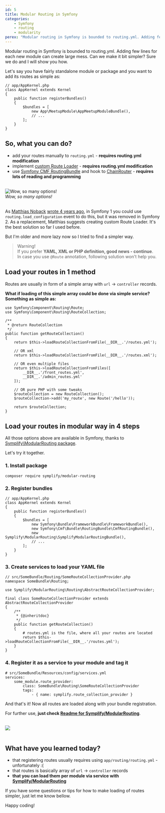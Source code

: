 ```yaml
---
id: 5
title: Modular Routing in Symfony
categories:
    - Symfony
    - routing
    - modularity
perex: "Modular routing in Symfony is bounded to routing.yml. Adding few lines for each new module can create large mess. Can we make it bit simpler? Sure we do and I will show you how."
---
```


<p class="perex">Modular routing in Symfony is bounded to routing.yml. Adding few lines for each new module can create large mess. Can we make it bit simpler? Sure we do and I will show you how.</p>

Let's say you have fairly standalone module or package and you want to add its routes as simple as:

```language-php
// app/AppKernel.php
class AppKernel extends Kernel
{
    public function registerBundles()
    {
        $bundles = [
            new App\MeetupModule\AppMeetupModuleBundle(),
            // ...
        ];
    }
}
```

## So, what you can do?

- add your routes manually to `routing.yml` - **requires routing.yml modification** 
- implement [custom Route Loader](http://symfony.com/doc/current/cookbook/routing/custom_route_loader.html) - **requires routing.yml modification**
- use [Symfony CMF RoutingBundle](https://github.com/symfony-cmf/RoutingBundle) and hook to [ChainRouter](http://symfony.com/doc/current/cmf/components/routing/chain.html) - **requires lots of reading and programming**

<br>

<div class="text-center">
    <img src="/../../../../images/posts/2016/modular-router/mess.jpg" alt="Wow, so many options!">
    <br>
    <em>Wow, so many options!</em>
</div>

<br>

As [Matthias Noback](https://twitter.com/matthiasnoback) [wrote 4 years ago](http://php-and-symfony.matthiasnoback.nl/2012/01/symfony2-dynamically-add-routes/), in Symfony 1 you could use `routing.load_configuration` event to do this, but it was removed in Symfony 2. As a replacement, Matthias suggests creating custom Route Loader. It's the best solution so far I used before.
 
But I'm older and more lazy now so I tried to find a simpler way.

> Warning!<br>
> If you prefer **YAML, XML or PHP definition, good news - continue**.<br>
> In case you use `@Route` annotation, following solution won't help you.


## Load your routes in 1 method

Routes are usually in form of a simple array with `url` → `controller` records.

**What if loading of this simple array could be done via simple service? Something as simple as:**

```language-php
use Symfony\Component\Routing\Route;
use Symfony\Component\Routing\RouteCollection;

/**
 * @return RouteCollection
 */
public function getRouteCollection()
{
    return $this->loadRouteCollectionFromFile(__DIR__.'/routes.yml');

    // OR xml
    return $this->loadRouteCollectionFromFile(__DIR__.'/routes.xml');

    // OR even multiple files
    return $this->loadRouteCollectionFromFiles([
        __DIR__.'/front_routes.yml',
        __DIR__.'/admin_routes.yml'
    ]);

    // OR pure PHP with some tweaks
    $routeCollection = new RouteCollection();
    $routeCollection->add('my_route', new Route('/hello'));

    return $routeCollection;
}
```

## Load your routes in modular way in 4 steps

All those options above are available in Symfony, thanks to [Symplify\ModularRouting package](https://github.com/Symplify/ModularRouting).

Let's try it together.

### 1. Install package

```language-bash
composer require symplify/modular-routing
```

### 2. Register bundles

```language-php
// app/AppKernel.php
class AppKernel extends Kernel
{
    public function registerBundles()
    {
        $bundles = [
            new Symfony\Bundle\FrameworkBundle\FrameworkBundle(),
            new Symfony\Cmf\Bundle\RoutingBundle\CmfRoutingBundle(),
            new Symplify\ModularRouting\SymplifyModularRoutingBundle(),
            // ...
        ];
    }
}
```

### 3. Create services to load your YAML file

```language-php
// src/SomeBundle/Routing/SomeRouteCollectionProvider.php
namespace SomeBundle\Routing;

use Symplify\ModularRouting\Routing\AbstractRouteCollectionProvider;

final class SomeRouteCollectionProvider extends AbstractRouteCollectionProvider
{
    /**
     * {@inheritdoc}
     */
    public function getRouteCollection()
    {
        # routes.yml is the file, where all your routes are located
        return $this->loadRouteCollectionFromFile(__DIR__.'/routes.yml');
    }
}
```

### 4. Register it as a service to your module and tag it

```language-yaml
# src/SomeBundle/Resources/config/services.yml
services:
    some_module.route_provider:
        class: SomeBundle\Routing\SomeRouteCollectionProvider
        tags:
            - { name: symplify.route_collection_provider }
```

And that's it! Now all routes are loaded along with your bundle registration.
 

For further use, **just check [Readme for Symplify/ModularRouting](https://github.com/Symplify/ModularRouting)**.


<br>

<div class="text-center">
    <img src="/../../../../images/posts/2016/modular-router/you-are-king.jpg">
</div>

<br>

## What have you learned today? 

- that registering routes usually requires using `app/routing/routing.yml` - unfortunately :( 
- that routes is basically array of `url` → `controller` records
- **that you can load them per module via service with [Symplify/ModularRouting](https://github.com/Symplify/ModularRouting)**
 

If you have some questions or tips for how to make loading of routes simpler, just let me know bellow.

Happy coding!


